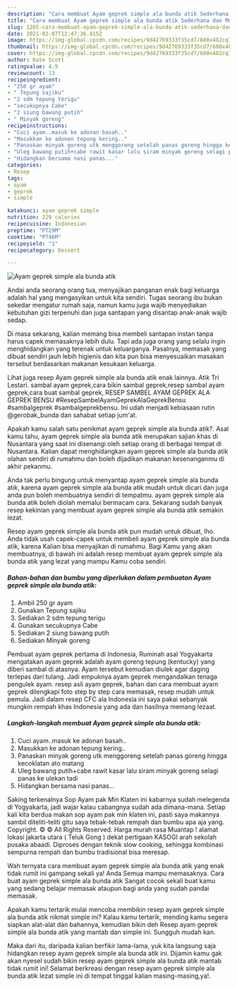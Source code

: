 ```yaml
---
description: "Cara membuat Ayam geprek simple ala bunda atik Sederhana dan Mudah Dibuat"
title: "Cara membuat Ayam geprek simple ala bunda atik Sederhana dan Mudah Dibuat"
slug: 1265-cara-membuat-ayam-geprek-simple-ala-bunda-atik-sederhana-dan-mudah-dibuat
date: 2021-02-07T12:47:36.815Z
image: https://img-global.cpcdn.com/recipes/9d42769333f35cd7/680x482cq70/ayam-geprek-simple-ala-bunda-atik-foto-resep-utama.jpg
thumbnail: https://img-global.cpcdn.com/recipes/9d42769333f35cd7/680x482cq70/ayam-geprek-simple-ala-bunda-atik-foto-resep-utama.jpg
cover: https://img-global.cpcdn.com/recipes/9d42769333f35cd7/680x482cq70/ayam-geprek-simple-ala-bunda-atik-foto-resep-utama.jpg
author: Kate Scott
ratingvalue: 4.9
reviewcount: 13
recipeingredient:
- "250 gr ayam"
- " Tepung sajiku"
- "2 sdm tepung terigu"
- "secukupnya Cabe"
- "2 siung bawang putih"
- " Minyak goreng"
recipeinstructions:
- "Cuci ayam..masuk ke adonan basah.."
- "Masukkan ke adonan tepung kering.."
- "Panaskan minyak goreng utk menggoreng setelah panas goreng hingga kecoklatan ato matang"
- "Uleg bawang putih+cabe rawit kasar lalu siram minyak goreng selagi panas ke ulekan tadi"
- "Hidangkan bersama nasi panas..."
categories:
- Resep
tags:
- ayam
- geprek
- simple

katakunci: ayam geprek simple 
nutrition: 229 calories
recipecuisine: Indonesian
preptime: "PT29M"
cooktime: "PT46M"
recipeyield: "1"
recipecategory: Dessert

---
```



![Ayam geprek simple ala bunda atik](https://img-global.cpcdn.com/recipes/9d42769333f35cd7/680x482cq70/ayam-geprek-simple-ala-bunda-atik-foto-resep-utama.jpg)

Andai anda seorang orang tua, menyajikan panganan enak bagi keluarga adalah hal yang mengasyikan untuk kita sendiri. Tugas seorang ibu bukan sekedar mengatur rumah saja, namun kamu juga wajib menyediakan kebutuhan gizi terpenuhi dan juga santapan yang disantap anak-anak wajib sedap.

Di masa  sekarang, kalian memang bisa membeli santapan instan tanpa harus capek memasaknya lebih dulu. Tapi ada juga orang yang selalu ingin menghidangkan yang terenak untuk keluarganya. Pasalnya, memasak yang dibuat sendiri jauh lebih higienis dan kita pun bisa menyesuaikan masakan tersebut berdasarkan makanan kesukaan keluarga. 

Lihat juga resep Ayam geprek simple ala bunda atik enak lainnya. Atik Tri Lestari. sambal ayam geprek,cara bikin sambal geprek,resep sambal ayam geprek,cara buat sambal geprek, RESEP SAMBEL AYAM GEPREK ALA GEPREK BENSU #ResepSambelAyamGeprekAlaGeprekBensu #sambalgeprek #sambalgeprekbensu. Ini udah menjadi kebiasaan rutin @gerobak_bunda dan sahabat setiap jum&#39;at.

Apakah kamu salah satu penikmat ayam geprek simple ala bunda atik?. Asal kamu tahu, ayam geprek simple ala bunda atik merupakan sajian khas di Nusantara yang saat ini disenangi oleh setiap orang di berbagai tempat di Nusantara. Kalian dapat menghidangkan ayam geprek simple ala bunda atik olahan sendiri di rumahmu dan boleh dijadikan makanan kesenanganmu di akhir pekanmu.

Anda tak perlu bingung untuk menyantap ayam geprek simple ala bunda atik, karena ayam geprek simple ala bunda atik mudah untuk dicari dan juga anda pun boleh membuatnya sendiri di tempatmu. ayam geprek simple ala bunda atik boleh diolah memalui bermacam cara. Sekarang sudah banyak resep kekinian yang membuat ayam geprek simple ala bunda atik semakin lezat.

Resep ayam geprek simple ala bunda atik pun mudah untuk dibuat, lho. Anda tidak usah capek-capek untuk membeli ayam geprek simple ala bunda atik, karena Kalian bisa menyajikan di rumahmu. Bagi Kamu yang akan membuatnya, di bawah ini adalah resep membuat ayam geprek simple ala bunda atik yang lezat yang mampu Kamu coba sendiri.

<!--inarticleads1-->

##### Bahan-bahan dan bumbu yang diperlukan dalam pembuatan Ayam geprek simple ala bunda atik:

1. Ambil 250 gr ayam
1. Gunakan  Tepung sajiku
1. Sediakan 2 sdm tepung terigu
1. Gunakan secukupnya Cabe
1. Sediakan 2 siung bawang putih
1. Sediakan  Minyak goreng


Pembuat ayam geprek pertama di Indonesia, Ruminah asal Yogyakarta mengatakan ayam geprek adalah ayam goreng tepung (kentucky) yang diberi sambal di atasnya. Ayam tersebut kemudian diulek agar daging terlepas dari tulang. Jadi empuknya ayam geprek mengandalkan tenaga pengulek ayam. resep asli ayam geprek, bahan dan cara membuat ayam geprek dilengkapi foto step by step cara memasak, resep mudah untuk pemula. Jadi dalam resep CFC ala Indonesia ini saya pakai sebanyak mungkin rempah khas Indonesia yang ada dan hasilnya memang lezaat. 

<!--inarticleads2-->

##### Langkah-langkah membuat Ayam geprek simple ala bunda atik:

1. Cuci ayam..masuk ke adonan basah..
1. Masukkan ke adonan tepung kering..
1. Panaskan minyak goreng utk menggoreng setelah panas goreng hingga kecoklatan ato matang
1. Uleg bawang putih+cabe rawit kasar lalu siram minyak goreng selagi panas ke ulekan tadi
1. Hidangkan bersama nasi panas...


Saking terkenalnya Sop Ayam pak Min Klaten ini kabarnya sudah melegenda di Yogyakarta, jadi wajar kalau cabangnya sudah ada dimana-mana. Setiap kali kita berdua makan sop ayam pak min klaten ini, pasti saya makannya sambil diteliti-teliti gitu saya tebak-tebak rempah dan bumbu apa aja yang. Copyright. © © All Rights Reserved. Harga murah rasa Muantap ! alamat lokasi jakarta utara ( Teluk Gong ) dekat pertigaan KASOGI arah sekolah pusaka abaadi. Diproses dengan teknik slow cooking, sehingga kombinasi sempurna rempah dan bumbu tradisional bisa meresap. 

Wah ternyata cara membuat ayam geprek simple ala bunda atik yang enak tidak rumit ini gampang sekali ya! Anda Semua mampu memasaknya. Cara buat ayam geprek simple ala bunda atik Sangat cocok sekali buat kamu yang sedang belajar memasak ataupun bagi anda yang sudah pandai memasak.

Apakah kamu tertarik mulai mencoba membikin resep ayam geprek simple ala bunda atik nikmat simple ini? Kalau kamu tertarik, mending kamu segera siapkan alat-alat dan bahannya, kemudian bikin deh Resep ayam geprek simple ala bunda atik yang mantab dan simple ini. Sungguh mudah kan. 

Maka dari itu, daripada kalian berfikir lama-lama, yuk kita langsung saja hidangkan resep ayam geprek simple ala bunda atik ini. Dijamin kamu gak akan nyesel sudah bikin resep ayam geprek simple ala bunda atik mantab tidak rumit ini! Selamat berkreasi dengan resep ayam geprek simple ala bunda atik lezat simple ini di tempat tinggal kalian masing-masing,ya!.

